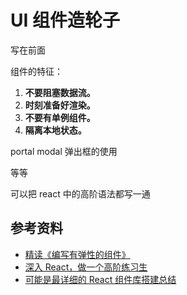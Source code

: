 # UI 组件造轮子

写在前面

组件的特征：

1. **不要阻塞数据流。**
2. **时刻准备好渲染。**
3. **不要有单例组件。**
4. **隔离本地状态。**

portal modal 弹出框的使用

等等

可以把 react 中的高阶语法都写一通

## 参考资料

-   [精读《编写有弹性的组件》](https://github.com/ascoders/weekly/blob/v2/097.%E7%B2%BE%E8%AF%BB%E3%80%8A%E7%BC%96%E5%86%99%E6%9C%89%E5%BC%B9%E6%80%A7%E7%9A%84%E7%BB%84%E4%BB%B6%E3%80%8B.md)
-   [深入 React，做一个高阶练习生](https://github.com/closertb/closertb.github.io/issues/39)
-   [可能是最详细的 React 组件库搭建总结](https://mp.weixin.qq.com/s/eZD2w4X6eAdZ_9UjG5caDg)

